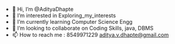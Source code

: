 - 👋 Hi, I’m @AdityaDhapte
- 👀 I’m interested in Exploring_my_interests
- 🌱 I’m currently learning Computer Science Engg
- 💞️ I’m looking to collaborate on Coding Skills, java, DBMS
- 📫 How to reach me : 8549971229 aditya.v.dhapte@gmail.com

<!---
AdityaDhapte/AdityaDhapte is a ✨ special ✨ repository because its `README.md` (this file) appears on your GitHub profile.
You can click the Preview link to take a look at your changes.
--->
